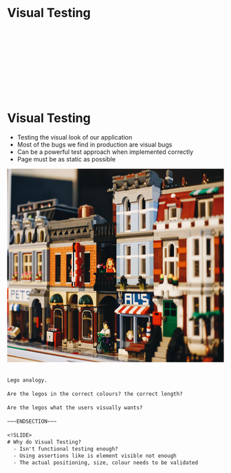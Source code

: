 <!SLIDE center>
<br><br><br><br><br><br><br><br><br>
# Visual Testing

<br><br><br><br><br><br><br><br><br>

<!SLIDE>
# Visual Testing
 - Testing the visual look of our application
 - Most of the bugs we find in production are visual bugs
 - Can be a powerful test approach when implemented correctly
 - Page must be as static as possible

 <img src="../../_images/lego-functional.jpg" width="800" height="450">

~~~SECTION:notes~~~

Lego analogy. 

Are the legos in the correct colours? the correct length?

Are the legos what the users visually wants?

~~~ENDSECTION~~~

<!SLIDE>
# Why do Visual Testing?
  - Isn't functional testing enough?
  - Using assertions like is element visible not enough
  - The actual positioning, size, colour needs to be validated
